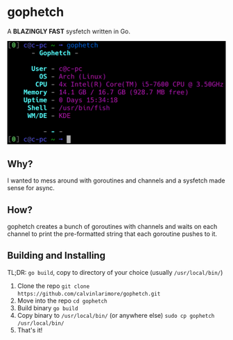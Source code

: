 # gophetch
A **BLAZINGLY FAST** sysfetch written in Go.

![Screenshot](https://raw.githubusercontent.com/calvinlarimore/gophetch/main/img/gophetch.png)

## Why?
I wanted to mess around with goroutines and channels and a sysfetch made sense for async.

## How?
gophetch creates a bunch of goroutines with channels and waits on each channel to print the pre-formatted string that each goroutine pushes to it.

## Building and Installing
TL;DR: `go build`, copy to directory of your choice (usually `/usr/local/bin/`)
1. Clone the repo `git clone https://github.com/calvinlarimore/gophetch.git`
2. Move into the repo `cd gophetch`
3. Build binary `go build`
4. Copy binary to `/usr/local/bin/` (or anywhere else) `sudo cp gophetch /usr/local/bin/`
5. That's it!
